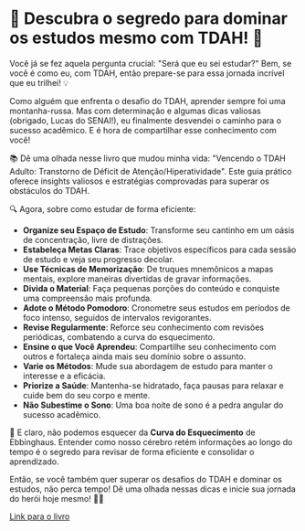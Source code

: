 # 🚀 Descubra o segredo para dominar os estudos mesmo com TDAH! 🌟

Você já se fez aquela pergunta crucial: "Será que eu sei estudar?" Bem, se você é como eu, com TDAH, então prepare-se para essa jornada incrível que eu trilhei! 💡

Como alguém que enfrenta o desafio do TDAH, aprender sempre foi uma montanha-russa. Mas com determinação e algumas dicas valiosas (obrigado, Lucas do SENAI!), eu finalmente desvendei o caminho para o sucesso acadêmico. E é hora de compartilhar esse conhecimento com você!

📚 Dê uma olhada nesse livro que mudou minha vida: "Vencendo o TDAH Adulto: Transtorno de Déficit de Atenção/Hiperatividade". Este guia prático oferece insights valiosos e estratégias comprovadas para superar os obstáculos do TDAH.

🔍 Agora, sobre como estudar de forma eficiente:

- **Organize seu Espaço de Estudo**: Transforme seu cantinho em um oásis de concentração, livre de distrações.
- **Estabeleça Metas Claras**: Trace objetivos específicos para cada sessão de estudo e veja seu progresso decolar.
- **Use Técnicas de Memorização**: De truques mnemônicos a mapas mentais, explore maneiras divertidas de gravar informações.
- **Divida o Material**: Faça pequenas porções do conteúdo e conquiste uma compreensão mais profunda.
- **Adote o Método Pomodoro**: Cronometre seus estudos em períodos de foco intenso, seguidos de intervalos revigorantes.
- **Revise Regularmente**: Reforce seu conhecimento com revisões periódicas, combatendo a curva do esquecimento.
- **Ensine o que Você Aprendeu**: Compartilhe seu conhecimento com outros e fortaleça ainda mais seu domínio sobre o assunto.
- **Varie os Métodos**: Mude sua abordagem de estudo para manter o interesse e a eficácia.
- **Priorize a Saúde**: Mantenha-se hidratado, faça pausas para relaxar e cuide bem do seu corpo e mente.
- **Não Subestime o Sono**: Uma boa noite de sono é a pedra angular do sucesso acadêmico.

🧠 E claro, não podemos esquecer da **Curva do Esquecimento** de Ebbinghaus. Entender como nosso cérebro retém informações ao longo do tempo é o segredo para revisar de forma eficiente e consolidar o aprendizado.

Então, se você também quer superar os desafios do TDAH e dominar os estudos, não perca tempo! Dê uma olhada nessas dicas e inicie sua jornada do herói hoje mesmo! 💪✨

[Link para o livro](https://www.amazon.com.br/Vencendo-TDAH-Adulto-Transtorno-Hiperatividade/dp/6558820994/ref=pd_sbs_d_sccl_2_1/133-3440247-8840523?pd_rd_w=P6UC2&content-id=amzn1.sym.369c7e6c-be97-41e7-a405-bca26488259c&pf_rd_p=369c7e6c-be97-41e7-a405-bca26488259c&pf_rd_r=JCCCWBDBTE16SKG12J18&pd_rd_wg=Lm69u&pd_rd_r=379a2982-509e-470a-97ed-1c6d5a4149cb&pd_rd_i=6558820994&psc=1)